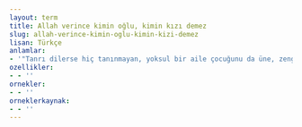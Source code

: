 ```yaml
---
layout: term
title: Allah verince kimin oğlu, kimin kızı demez
slug: allah-verince-kimin-oglu-kimin-kizi-demez
lisan: Türkçe
anlamlar:
- '"Tanrı dilerse hiç tanınmayan, yoksul bir aile çocuğunu da üne, zenginliğe kavuşturur" anlamında kullanılan bir söz'
ozellikler:
- - ''
ornekler:
- - ''
orneklerkaynak:
- - ''
---
```


